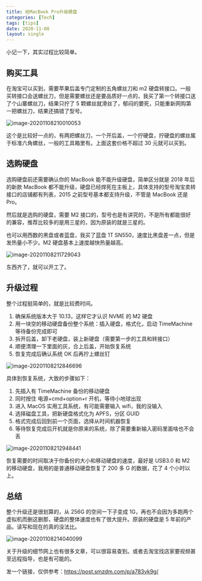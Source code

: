```yaml
---
title: 给MacBook Pro升级硬盘
categories: [Tech]
tags: [tips]
date: 2020-11-08
layout: single
---
```


小记一下，其实过程比较简单。

## 购买工具

在淘宝可以买到，需要苹果后盖专门定制的五角螺丝刀和 m2 硬盘转接口。一般买转接口会送螺丝刀，但是需要螺丝还是要品质好一点的，我买了第一个转接口送了个山寨螺丝刀，结果只拧了 5 颗螺丝就滑丝了，郁闷的要死，只能重新网购第一把螺丝刀，结果还搞错了型号。

![image-20201108210010053](https://tobyqin.github.io/images/image-20201108210010053.png)

这个是比较好一点的，有两把螺丝刀，一个开后盖，一个拧硬盘，拧硬盘的螺丝属于标准六角螺丝，一般的工具箱里有。上面这套价格不超过 30 元就可以买到。

## 选购硬盘

选购硬盘前还需要确认你的 MacBook 能不能升级硬盘，简单区分就是 2018 年后的新款 MacBook 都不能升级，硬盘已经焊死在主板上，具体支持的型号淘宝卖转接口的店铺都有列表，2015 之前型号基本都支持升级，不管是 MacBook 还是 Pro。

然后就是选购的硬盘，需要 M2 接口的，型号也是有讲究的，不是所有都能很好的兼容，推荐比较多的是用三星的，因为原装的就是三星的。

也可以用西数的黑盘或者蓝盘，我买了蓝盘 1T SN550，速度比黑盘差一点，但是发热量小不少。M2 硬盘基本上速度越快热量越高。

![image-20201108211729043](https://tobyqin.github.io/images/image-20201108211729043.png)

东西齐了，就可以开工了。

## 升级过程

整个过程挺简单的，就是比较费时间。

1. 确保系统版本大于 10.13，这样它才认识 NVME 的 M2 硬盘
2. 用一块空的移动硬盘备份整个系统：插入硬盘，格式化，启动 TimeMachine 等待备份完成即可
3. 拆开后盖，卸下老硬盘，装上新硬盘（需要第一步的工具和转接口）
4. 顺便清理一下里面的灰，合上后盖，开始恢复系统
5. 恢复完成后确认系统 OK 后再拧上螺丝钉

![image-20201108212846696](https://tobyqin.github.io/images/image-20201108212846696.png)

具体到恢复系统，大致的步骤如下：

1. 先插入有 TimeMachine 备份的移动硬盘
2. 同时按住 电源+cmd+option+r 开机，等待小地球出现
3. 进入 MacOS 实用工具系统，有可能需要输入 wifi，我的没输入
4. 选择磁盘工具，把新硬盘格式化为 APFS，分区 GUID
5. 格式完成后回到前一个页面，选择从时间机器恢复
6. 等待恢复完成后开机就是你原来的系统，除了需要重新输入密码里面啥也不会丢

![image-20201108212948441](https://tobyqin.github.io/images/image-20201108212948441.png)

恢复需要的时间取决于你备份的大小和移动硬盘的速度，最好是 USB3.0 和 M2 的移动硬盘，我用的是普通移动硬盘恢复了 200 多 G 的数据，花了 4 个小时以上。

## 总结

整个升级还是很划算的，从 256G 的空间一下子变成 1G，再也不会因为多跑两个虚拟机而删这删那，硬盘的整体速度也有了很大提升。原装的硬盘是 5 年前的产品，读写和现在的真的没法比。

![image-20201108214040099](https://tobyqin.github.io/images/image-20201108214040099.png)

关于升级的细节网上也有很多文章，可以很容易查到。或者去淘宝找店家要视频甚至远程指导，也是有可能的。

发一个链接，仅供参考：https://post.smzdm.com/p/a783vk9g/
